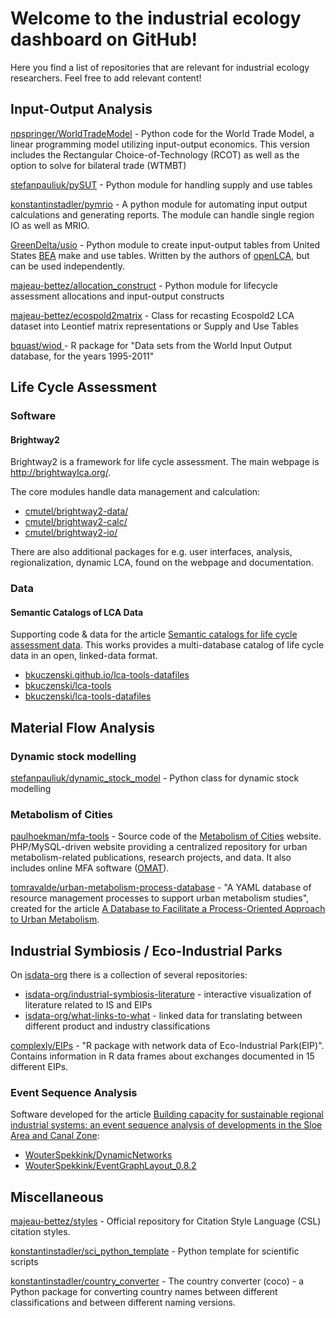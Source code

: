 # Welcome to the industrial ecology dashboard on GitHub!

Here you find a list of repositories that are relevant for industrial ecology researchers. Feel free to add relevant content! 

## Input-Output Analysis

[npspringer/WorldTradeModel](https://github.com/npspringer/WorldTradeModel) - 
Python code for the World Trade Model, a linear programming model utilizing input-output economics.  This version includes the Rectangular Choice-of-Technology (RCOT) as well as the option to solve for bilateral trade (WTMBT)

[stefanpauliuk/pySUT](https://github.com/stefanpauliuk/pySUT) - 
Python module for handling supply and use tables

[konstantinstadler/pymrio](https://github.com/konstantinstadler/pymrio) - 
A python module for automating input output calculations and generating reports. The module can handle single region IO as well as MRIO.

[GreenDelta/usio](https://github.com/GreenDelta/usio) - 
Python module to create input-output tables from United States [BEA](http://www.bea.gov/) make and use tables. Written by the authors of [openLCA](http://www.openlca.org/), but can be used independently.

[majeau-bettez/allocation_construct](https://github.com/majeau-bettez/allocation_construct) - 
Python module for lifecycle assessment allocations and input-output constructs

[majeau-bettez/ecospold2matrix](https://github.com/majeau-bettez/ecospold2matrix) - 
Class for recasting Ecospold2 LCA dataset into Leontief matrix representations or Supply and Use Tables

[bquast/wiod ](https://github.com/bquast/wiod) - 
R package for "Data sets from the World Input Output database, for the years 1995-2011"


## Life Cycle Assessment

### Software

#### Brightway2

Brightway2 is a framework for life cycle assessment. The main webpage is http://brightwaylca.org/.

The core modules handle data management and calculation:

* [cmutel/brightway2-data/](https://bitbucket.org/cmutel/brightway2-data/)
* [cmutel/brightway2-calc/](https://bitbucket.org/cmutel/brightway2-calc/)
* [cmutel/brightway2-io/](https://bitbucket.org/cmutel/brightway2-io/)

There are also additional packages for e.g. user interfaces, analysis, regionalization, dynamic LCA, found on the webpage and documentation.

### Data
#### Semantic Catalogs of LCA Data

Supporting code & data for the article [Semantic catalogs for life cycle assessment data](http://www.sciencedirect.com/science/article/pii/S0959652616311210).  This works provides a multi-database catalog of life cycle data in an open, linked-data format.

* [bkuczenski.github.io/lca-tools-datafiles](http://bkuczenski.github.io/lca-tools-datafiles/)
* [bkuczenski/lca-tools](https://github.com/bkuczenski/lca-tools)
* [bkuczenski/lca-tools-datafiles](https://github.com/bkuczenski/lca-tools-datafiles)

## Material Flow Analysis

### Dynamic stock modelling

[stefanpauliuk/dynamic_stock_model](https://github.com/stefanpauliuk/dynamic_stock_model) - 
Python class for dynamic stock modelling

### Metabolism of Cities

[paulhoekman/mfa-tools](https://github.com/paulhoekman/mfa-tools) - Source code of the [Metabolism of Cities](http://metabolismofcities.org/) website. PHP/MySQL-driven website providing a centralized repository for urban metabolism-related publications, research projects, and data. It also includes online MFA software ([OMAT](http://metabolismofcities.org/omat/about)). 

[tomravalde/urban-metabolism-process-database](https://github.com/tomravalde/urban-metabolism-process-database) - "A YAML database of resource management processes to support urban metabolism studies", created for the article [A Database to Facilitate a Process-Oriented Approach to Urban Metabolism](http://onlinelibrary.wiley.com/doi/10.1111/jiec.12429/abstract).

## Industrial Symbiosis / Eco-Industrial Parks

On [isdata-org](https://github.com/isdata-org/) there is a collection of several repositories:

* [isdata-org/industrial-symbiosis-literature](https://github.com/isdata-org/industrial-symbiosis-literature) - interactive visualization of literature related to IS and EIPs
* [isdata-org/what-links-to-what](https://github.com/isdata-org/what-links-to-what) - linked data for translating between different product and industry classifications

[complexly/EIPs](https://github.com/complexly/EIPs) - "R package with network data of Eco-Industrial Park(EIP)".  Contains information in R data frames about exchanges documented in 15 different EIPs. 

### Event Sequence Analysis

Software developed for the article [Building capacity for sustainable regional industrial systems: an event sequence analysis of developments in the Sloe Area and Canal Zone](http://www.sciencedirect.com/science/article/pii/S0959652614008506):

* [WouterSpekkink/DynamicNetworks](https://github.com/WouterSpekkink/DynamicNetworks)
* [WouterSpekkink/EventGraphLayout_0.8.2](https://github.com/WouterSpekkink/EventGraphLayout_0.8.2)

## Miscellaneous

[majeau-bettez/styles](https://github.com/majeau-bettez/styles) - 
Official repository for Citation Style Language (CSL) citation styles.

[konstantinstadler/sci_python_template](https://github.com/konstantinstadler/sci_python_template) - 
Python template for scientific scripts

[konstantinstadler/country_converter](https://github.com/konstantinstadler/country_converter) - 
The country converter (coco) - a Python package for converting country names between different classifications and between different naming versions.
